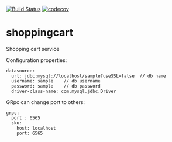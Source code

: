[![Build Status](https://travis-ci.org/reactivesw/shopping_cart.svg?branch=master)](https://travis-ci.org/reactivesw/shopping_cart)
[![codecov](https://codecov.io/gh/reactivesw/shopping_cart/branch/master/graph/badge.svg)](https://codecov.io/gh/reactivesw/shopping_cart)

# shoppingcart
Shopping cart service

Configuration properties:
```
datasource:
  url: jdbc:mysql://localhost/sample?useSSL=false  // db name
  username: sample    // db username
  password: sample    // db password
  driver-class-name: com.mysql.jdbc.Driver
```

GRpc can change port to others:
```
grpc:
  port : 6565
  sku:
    host: localhost
    port: 6565
```

